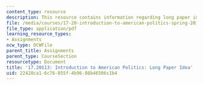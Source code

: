```yaml
---
content_type: resource
description: This resource contains information regarding long paper idea.
file: /media/courses/17-20-introduction-to-american-politics-spring-2013/22428ca16c76855f4b9688b46506c1b4_MIT17_20S13_Idea_Long_Pr.pdf
file_type: application/pdf
learning_resource_types:
- Assignments
ocw_type: OCWFile
parent_title: Assignments
parent_type: CourseSection
resourcetype: Document
title: '17.20S13: Introduction to American Politics: Long Paper Idea'
uid: 22428ca1-6c76-855f-4b96-88b46506c1b4
---
```

